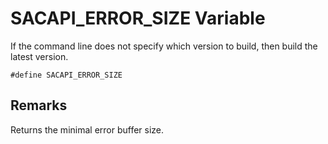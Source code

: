 <!-- loio3bf4d81c6c5f1014ac32a2dd19f06220 -->

# SACAPI\_ERROR\_SIZE Variable

If the command line does not specify which version to build, then build the latest version.



```
#define SACAPI_ERROR_SIZE
```



## Remarks

Returns the minimal error buffer size.

